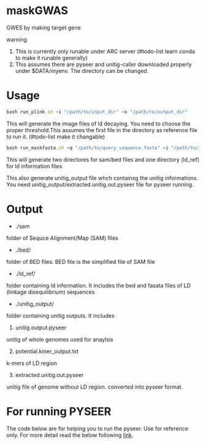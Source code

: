 # maskGWAS
GWES by making target gene

warning
1. This is currently only runable under ARC server (#todo-list learn conda to make it runable generally) 
2. This assumes there are pyseer and unitig-caller downloaded properly under $DATA/myenv. The directory can be changed.

# Usage

```ruby
bash run_plink.sh -i "/path/to/input_dir" -o "/path/to/output_dir"
```

This will generate the image files of ld decaying. You need to choose the proper threshold.This assumes the first file in the directory as reference file to run it. (#todo-list make it changable)

```ruby
bash run_maskfasta.sh -q "/path/to/query_sequence.fasta" -i "/path/to/input_dir" -d 3000 -o "/path/to/output_dir" -t 12
```

This will generate two directores for sam/bed files and one directory (ld_ref) for ld information files

This also generate unitig_output file whch containsg the unitig informations. You need unitig_output/extracted.unitig.out.pyseer file for pyseer running. 

# Output

* ./sam

folder of Sequce Alignment/Map (SAM) files 

* ./bed/

folder of BED files. BED file is the simplified file of SAM file

* ./ld_ref/

folder containing ld information. It includes the bed and fasata files of LD (linkage disequilibrium) sequences

* ./unitig_output/

folder containing unitig outputs. It includes

1. unitig.output.pyseer

unitig of whole genomes used for anaylsis

2. potential.kmer_output.txt

k-mers of LD region

3. extracted.unitig.out.pyseer

unitig file of genome without LD region. converted into pyseer format.

# For running PYSEER

The code below are for helping you to run the pyseer. Use for reference only. For more detail read the below following [link](https://pyseer.readthedocs.io/en/master/tutorial.html).


```
```


